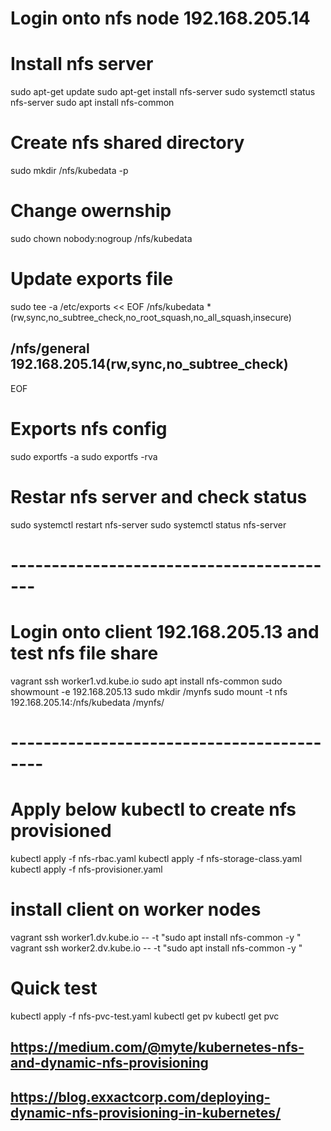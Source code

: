 # Login onto nfs node 192.168.205.14 

# Install nfs server 
sudo apt-get update
sudo apt-get install nfs-server 
sudo systemctl status nfs-server
sudo apt install nfs-common

# Create nfs shared directory
sudo mkdir /nfs/kubedata -p

# Change owernship
sudo chown nobody:nogroup /nfs/kubedata

# Update exports file
sudo tee -a /etc/exports << EOF
/nfs/kubedata    *(rw,sync,no_subtree_check,no_root_squash,no_all_squash,insecure)
## /nfs/general  192.168.205.14(rw,sync,no_subtree_check)
EOF

# Exports nfs config
sudo exportfs -a
sudo exportfs -rva

# Restar nfs server and check status
sudo systemctl restart nfs-server
sudo systemctl status nfs-server


# -----------------------------------------
# Login onto client 192.168.205.13 and test nfs file share
vagrant ssh worker1.vd.kube.io 
sudo apt install nfs-common
sudo showmount -e 192.168.205.13
sudo mkdir /mynfs
sudo mount -t nfs 192.168.205.14:/nfs/kubedata /mynfs/
# ------------------------------------------


# Apply below kubectl to create nfs provisioned
kubectl apply -f nfs-rbac.yaml
kubectl apply -f nfs-storage-class.yaml
kubectl apply -f nfs-provisioner.yaml

# install client on worker nodes
vagrant ssh worker1.dv.kube.io -- -t "sudo apt install nfs-common -y "
vagrant ssh worker2.dv.kube.io -- -t "sudo apt install nfs-common -y "

# Quick test
kubectl apply -f nfs-pvc-test.yaml
kubectl get pv
kubectl get pvc 

## https://medium.com/@myte/kubernetes-nfs-and-dynamic-nfs-provisioning
## https://blog.exxactcorp.com/deploying-dynamic-nfs-provisioning-in-kubernetes/
